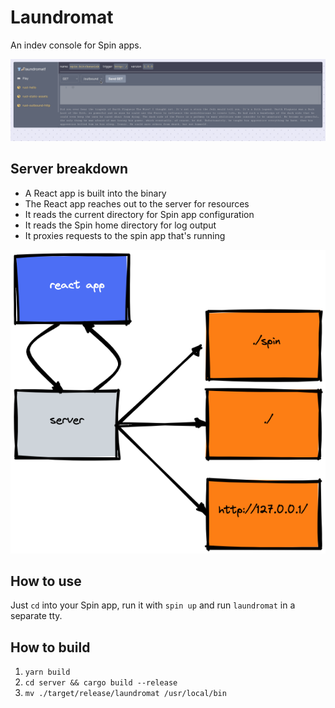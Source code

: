 # Laundromat

An indev console for Spin apps.

![A screenshot of an HTTP Read Eval Print Loop where you select routes from a spin app and clicking "send" will give you the output. On the left side of the screen are the spin components, and clicking on them will give you their logs](screenie.png)

## Server breakdown

- A React app is built into the binary
- The React app reaches out to the server for resources
- It reads the current directory for Spin app configuration
- It reads the Spin home directory for log output
- It proxies requests to the spin app that's running

![A diagram showing a react app with arrows pointed back and forth with the server it is served from. The server multiplexes to the spin home directory, the current directory, and the spin api](./diagram.png)

## How to use

Just `cd` into your Spin app, run it with `spin up` and run `laundromat` in a separate tty.

## How to build

1. `yarn build`
2. `cd server && cargo build --release`
3. `mv ./target/release/laundromat /usr/local/bin`
